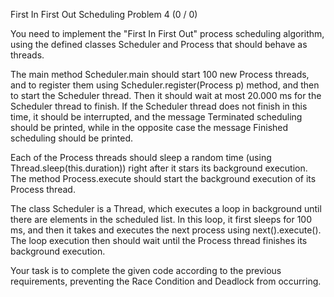 First In First Out Scheduling Problem 4 (0 / 0)

You need to implement the "First In First Out" process scheduling algorithm, using the defined classes Scheduler and Process that should behave as threads.

The main method Scheduler.main should start 100 new Process threads, and to register them using Scheduler.register(Process p) method, and then to start the Scheduler thread. Then it should wait at most 20.000 ms for the Scheduler thread to finish. If the Scheduler thread does not finish in this time, it should be interrupted, and the message Terminated scheduling should be printed, while in the opposite case the message Finished scheduling should be printed.

Each of the Process threads should sleep a random time (using Thread.sleep(this.duration)) right after it stars its background execution. The method Process.execute should start the background execution of its Process thread.

The class Scheduler is a Thread, which executes a loop in background until there are elements in the scheduled list. In this loop, it first sleeps for 100 ms, and then it takes and executes the next process using next().execute(). The loop execution then should wait until the Process thread finishes its background execution.

Your task is to complete the given code according to the previous requirements, preventing the Race Condition and Deadlock from occurring.
